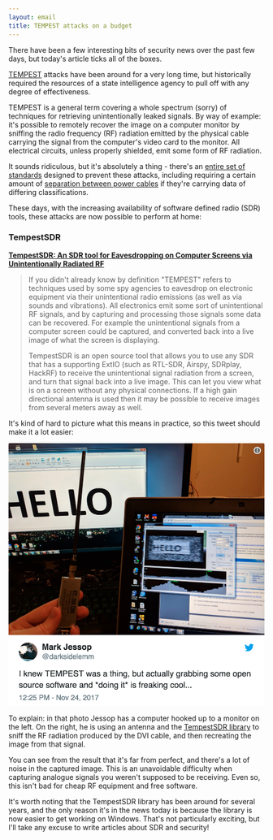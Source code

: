 ```yaml
---
layout: email
title: TEMPEST attacks on a budget
---
```


There have been a few interesting bits of security news over the past few days, but today's article ticks all of the boxes.

[TEMPEST](https://en.wikipedia.org/wiki/Tempest_(codename)) attacks have been around for a very long time, but historically required the resources of a state intelligence agency to pull off with any degree of effectiveness.

TEMPEST is a general term covering a whole spectrum (sorry) of techniques for retrieving unintentionally leaked signals. By way of example: it's possible to remotely recover the image on a computer monitor by sniffing the radio frequency (RF) radiation emitted by the physical cable carrying the signal from the computer's video card to the monitor. All electrical circuits, unless properly shielded, emit some form of RF radiation.

It sounds ridiculous, but it's absolutely a thing - there's an [entire set of standards](https://en.wikipedia.org/wiki/Tempest_(codename)#Shielding_standards) designed to prevent these attacks, including requiring a certain amount of [separation between power cables](https://www.stigviewer.com/stig/traditional_security/2013-07-11/finding/V-30982) if they're carrying data of differing classifications.

These days, with the increasing availability of software defined radio (SDR) tools, these attacks are now possible to perform at home:

### TempestSDR

[**TempestSDR: An SDR tool for Eavesdropping on Computer Screens via Unintentionally Radiated RF**](https://www.rtl-sdr.com/tempestsdr-a-sdr-tool-for-eavesdropping-on-computer-screens-via-unintentionally-radiated-rf/)

>If you didn't already know by definition "TEMPEST" refers to techniques used by some spy agencies to eavesdrop on electronic equipment via their unintentional radio emissions (as well as via sounds and vibrations). All electronics emit some sort of unintentional RF signals, and by capturing and processing those signals some data can be recovered. For example the unintentional signals from a computer screen could be captured, and converted back into a live image of what the screen is displaying.
>
>TempestSDR is an open source tool that allows you to use any SDR that has a supporting ExtIO (such as RTL-SDR, Airspy, SDRplay, HackRF) to receive the unintentional signal radiation from a screen, and turn that signal back into a live image. This can let you view what is on a screen without any physical connections. If a high gain directional antenna is used then it may be possible to receive images from several meters away as well.

It's kind of hard to picture what this means in practice, so this tweet should make it a lot easier:

<a href="https://twitter.com/darksidelemm/status/934005125932204032"><img src="/images/jessop-tempest-sdr.png" alt="Tweet by Mark Jessop" class="tweet"/></a>

To explain: in that photo Jessop has a computer hooked up to a monitor on the left. On the right, he is using an antenna and the [TempestSDR library](https://github.com/martinmarinov/TempestSDR) to sniff the RF radiation produced by the DVI cable, and then recreating the image from that signal.

You can see from the result that it's far from perfect, and there's a lot of noise in the captured image. This is an unavoidable difficulty when capturing analogue signals you weren't supposed to be receiving. Even so, this isn't bad for cheap RF equipment and free software.

It's worth noting that the TempestSDR library has been around for several years, and the only reason it's in the news today is because the library is now easier to get working on Windows. That's not particularly exciting, but I'll take any excuse to write articles about SDR and security!
